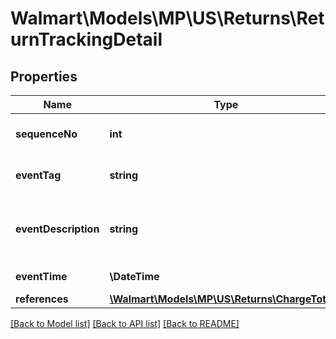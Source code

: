 # Walmart\Models\MP\US\Returns\ReturnTrackingDetail

## Properties

Name | Type | Description | Notes
------------ | ------------- | ------------- | -------------
**sequenceNo** | **int** | The stage the return is in. (e.g., '1' is an initiated return) | [optional]
**eventTag** | **string** | The last completed return event. (e.g., 'RETURN_IN_TRANSIT') | [optional]
**eventDescription** | **string** | Description of current return status event. (e.g., 'A MARKET_PLACE Return in Transit') | [optional]
**eventTime** | **\DateTime** | Timestamp of listed event | [optional]
**references** | [**\Walmart\Models\MP\US\Returns\ChargeTotal[]**](ChargeTotal.md) | Used only for 1P | [optional]


[[Back to Model list]](./) [[Back to API list]](../../../../../README.md#supported-apis) [[Back to README]](../../../../../README.md)
